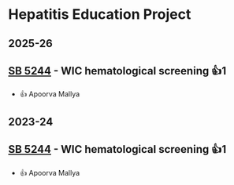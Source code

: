 # Hepatitis Education Project
## 2025-26

## [SB 5244](/bill/2025-26/sb/5244/) - WIC hematological screening 👍1  
* 👍 Apoorva Mallya

## 2023-24

## [SB 5244](/bill/2023-24/sb/5244/) - WIC hematological screening 👍1  
* 👍 Apoorva Mallya
